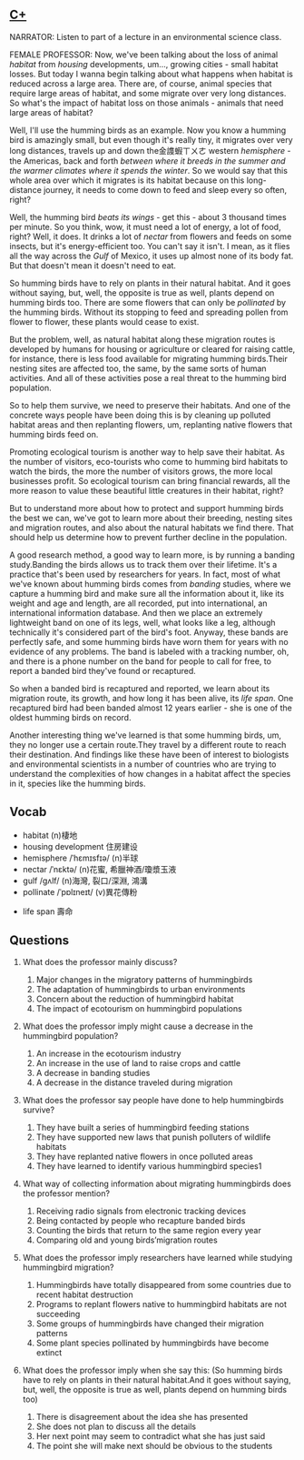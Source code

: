 ## [C+](https://img.kmf.com/toefl/listening/audio/7d50a2c17ca6ecf67c202fa178e8f99a.mp3)

NARRATOR: Listen to part of a lecture in an environmental science class.

FEMALE PROFESSOR: Now, we've been talking about the loss of animal *habitat* from *housing* developments, um..., growing cities - small habitat losses. But today I wanna begin talking about what happens when habitat is reduced across a large area. There are, of course, animal species that require large areas of habitat, and some migrate over very long distances. So what's the impact of habitat loss on those animals - animals that need large areas of habitat?

Well, I'll use the humming birds as an example. Now you know a humming bird is amazingly small, but even though it's really tiny, it migrates over very long distances, travels up and down the金謢蝦ㄒㄨㄜ  western *hemisphere* - the Americas, back and forth *between where it breeds in the summer and the warmer climates where it spends the winter*. So we would say that this whole area over which it migrates is its habitat because on this long-distance journey, it needs to come down to feed and sleep every so often, right?

Well, the humming bird *beats its wings* - get this - about 3 thousand times per minute. So you think, wow, it must need a lot of energy, a lot of food, right? Well, it does. It drinks a lot of *nectar* from flowers and feeds on some insects, but it's energy-efficient too. You can't say it isn't. I mean, as it flies all the way across the *Gulf* of Mexico, it uses up almost none of its body fat. But that doesn't mean it doesn't need to eat.

So humming birds have to rely on plants in their natural habitat. And it goes without saying, but, well, the opposite is true as well, plants depend on humming birds too. There are some flowers that can only be *pollinated* by the humming birds. Without its stopping to feed and spreading pollen from flower to flower, these plants would cease to exist.

But the problem, well, as natural habitat along these migration routes is developed by humans for housing or agriculture or cleared for raising cattle, for instance, there is less food available for migrating humming birds.Their nesting sites are affected too, the same, by the same sorts of human activities. And all of these activities pose a real threat to the humming bird population.

So to help them survive, we need to preserve their habitats. And one of the concrete ways people have been doing this is by cleaning up polluted habitat areas and then replanting flowers, um, replanting native flowers that humming birds feed on.

Promoting ecological tourism is another way to help save their habitat. As the number of visitors, eco-tourists who come to humming bird habitats to watch the birds, the more the number of visitors grows, the more local businesses profit. So ecological tourism can bring financial rewards, all the more reason to value these beautiful little creatures in their habitat, right?

But to understand more about how to protect and support humming birds the best we can, we've got to learn more about their breeding, nesting sites and migration routes, and also about the natural habitats we find there. That should help us determine how to prevent further decline in the population.

A good research method, a good way to learn more, is by running a banding study.Banding the birds allows us to track them over their lifetime. It's a practice that's been used by researchers for years. In fact, most of what we've known about humming birds comes from *banding* studies, where we capture a humming bird and make sure all the information about it, like its weight and age and length, are all recorded, put into international, an international information database. And then we place an extremely lightweight band on one of its legs, well, what looks like a leg, although technically it's considered part of the bird's foot. Anyway, these bands are perfectly safe, and some humming birds have worn them for years with no evidence of any problems. The band is labeled with a tracking number, oh, and there is a phone number on the band for people to call for free, to report a banded bird they've found or recaptured.

So when a banded bird is recaptured and reported, we learn about its migration route, its growth, and how long it has been alive, its *life span*. One recaptured bird had been banded almost 12 years earlier - she is one of the oldest humming birds on record.

Another interesting thing we've learned is that some humming birds, um, they no longer use a certain route.They travel by a different route to reach their destination. And findings like these have been of interest to biologists and environmental scientists in a number of countries who are trying to understand the complexities of how changes in a habitat affect the species in it, species like the humming birds.

## Vocab
- habitat (n)棲地
- housing development 住房建设
- hemisphere /ˈhɛmɪsfɪə/ (n)半球
- nectar /ˈnɛktə/ (n)花蜜, 希臘神酒/瓊漿玉液
- gulf /ɡʌlf/ (n)海灣, 裂口/深淵, 鴻溝
- pollinate /ˈpɒlɪneɪt/ (v)異花傳粉
+ life span 壽命

## Questions

1. What does the professor mainly discuss? 
	1. Major changes in the migratory patterns of hummingbirds
	1. The adaptation of hummingbirds to urban environments
	1. Concern about the reduction of hummingbird habitat
	1. The impact of ecotourism on hummingbird populations

2. What does the professor imply might cause a decrease in the hummingbird population? 
	1. An increase in the ecotourism industry
	1. An increase in the use of land to raise crops and cattle
	1. A decrease in banding studies
	1. A decrease in the distance traveled during migration

3. What does the professor say people have done to help hummingbirds survive? 
	1. They have built a series of hummingbird feeding stations
	1. They have supported new laws that punish polluters of wildlife habitats
	1. They have replanted native flowers in once polluted areas
	1. They have learned to identify various hummingbird species1

4. What way of collecting information about migrating hummingbirds does the professor mention? 
	1. Receiving radio signals from electronic tracking devices
	1. Being contacted by people who recapture banded birds
	1. Counting the birds that return to the same region every year
	1. Comparing old and young birds’migration routes

5. What does the professor imply researchers have learned while studying hummingbird migration? 
	1. Hummingbirds have totally disappeared from some countries due to recent habitat destruction
	1. Programs to replant flowers native to hummingbird habitats are not succeeding
	1. Some groups of hummingbirds have changed their migration patterns
	1. Some plant species pollinated by hummingbirds have become extinct

6. What does the professor imply when she say this: (So humming birds have to rely on plants in their natural habitat.And it goes without saying, but, well, the opposite is true as well, plants depend on humming birds too)
	1. There is disagreement about the idea she has presented
	1. She does not plan to discuss all the details
	1. Her next point may seem to contradict what she has just said
	1. The point she will make next should be obvious to the students


